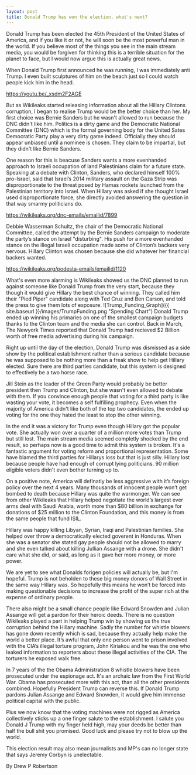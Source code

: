 ```yaml
---
layout: post
title: Donald Trump has won the election, what's next?
---
```


Donald Trump has been elected the 45th President of the United States of America, and if you like it or not, he will soon be the most powerful man in the world. If you believe most of the things you see in the main stream media, you would be forgiven for thinking this is a terrible situation for the planet to face, but I would now argue this is actually great news.

When Donald Trump first announced he was running, I was immediately anti Trump. I even built sculptures of him on the beach just so I could watch people kick him in the head. 

<https://youtu.be/_xsdm2F2AGE>

But as Wikileaks started releasing information about all the Hillary Clintons corruption, I began to realise Trump would be the better choice than her. My first choice was Bernie Sanders but he wasn't allowed to run because the DNC didn't like him. Politics is a dirty game and the Democratic National Committee (DNC) which is the formal governing body for the United Sates Democratic Party play a very dirty game indeed. Officially they should appear unbiased until a nominee is chosen. They claim to be impartial, but they didn't like Bernie Sanders.

One reason for this is beacuse Sanders wants a more evenhanded approach to Israeli occupation of land Palestinians claim for a future state. Speaking at a debate with Clinton, Sanders, who declared himself 100% pro-Israel, said that Israel’s 2014 military assault on the Gaza Strip was disproportionate to the threat posed by Hamas rockets launched from the Palestinian territory into Israel. When Hillary was asked if she thought Israel used disproportionate force, she directly avoided answering the question in that way smarmy politicians do.

<https://wikileaks.org/dnc-emails/emailid/7899>

Debbie Wasserman Schultz, the chair of the Democratic National Committee, called the attempt by the Bernie Sanders campaign to moderate the party’s stance on Israel "disturbing". His push for a more evenhanded stance on the illegal Israeli occupation made some of Clinton’s backers very nervous. Hillary Clinton was chosen because she did whatever her financial backers wanted.

<https://wikileaks.org/podesta-emails/emailid/1120>

What's even more alarming is Wikileaks showed us the DNC planned to run against someone like Donald Trump from the very start, because they though it would give Hillary the best chance of winning. They called him their "Pied Piper" candidate along with Ted Cruz and Ben Carson, and told the press to give them lots of exposure. 
![Trump_Funding_Graph]({{ site.baseurl }}/images/TrumpFunding.png "Spending Chart")
Donald Trump ended up winning his primaries on one of the smallest campaign budgets thanks to the Clinton team and the media she can control. Back in March, The Newyork Times reported that Donald Trump had recieved $2 Billion worth of free media advertising during his campaign. 

Right up until the day of the election, Donald Trump was dismissed as a side show by the political establishment rather than a serious candidate because he was supposed to be nothing more than a freak show to help get Hillary elected. Sure there are third parties candidate, but this system is designed to effectively be a two horse race. 

Jill Stein as the leader of the Green Party would probably be better president then Trump and Clinton, but she wasn't even allowed to debate with them. If you convince enough people that voting for a third party is like wasting your vote, it becomes a self fulfilling prophecy. Even when the majority of America didn't like both of the top two candidates, the ended up voting for the one they hated the least to stop the other winning.

In the end it was a victory for Trump even though Hillary got the popular vote. She actually won over a quarter of a million more votes than Trump but still lost. The main stream media seemed completly shocked by the end result, so perhaps now is a good time to admit this system is broken. It's a fantastic argument for voting reform and proportional representation. Some have blamed the third parties for Hillarys loss but that is just silly. Hillary lost because people have had enough of corrupt lying politicians. 90 million eligible voters didn't even bother turning up to. 

On a positive note, America will definatly be less aggressive with it’s foreign policy over the next 4 years. Many thousands of innocent people won’t get bombed to death because Hillary was quite the warmonger. We can see from other Wikileaks that Hillary helped negotiate the world’s largest ever arms deal with Saudi Arabia, worth more than $80 billion in exchange for donations of $25 million to the Clinton Foundation, and this money is from the same people that fund ISIL. 

Hillary was happy killing Libyan, Syrian, Iraqi and Palestinian families. She helped over throw a democratically elected goverent in Honduras. When she was a senator she stated gay people should not be allowed to marry and she even talked about killing Jullian Assange with a drone. She didn't care what she did, or said, as long as it gave her more money, or more power.

We are yet to see what Donalds forigen policies will actually be, but I'm hopeful. Trump is not beholden to these big money donors of Wall Street in the same way Hillary was. So hopefully this means he won’t be forced into making questionable decisions to increase the profit of the super rich at the expense of ordinary people.

There also might be a small chance people like Edward Snowden and Julian Assange will get a pardon for their heroic deeds. There is no question Wikileaks played a part in helping Trump win by showing us the true corruption behind the Hillary machine. Sadly the number for whistle blowers has gone down recently which is sad, because they actually help make the world a better place. It’s awful that only one person went to prison involved with the CIA’s illegal torture program, John Kiriakou and he was the one who leaked information to reporters about these illegal activities of the CIA. The torturers he exposed walk free.
 
In 7 years of the the Obama Administration 8 whistle blowers have been prosecuted under the espionage act. It's an archaic law from the First World War. Obama has prosecuted more with this act, than all the other presidents combined. Hopefully President Trump can reverse this. If Donald Trump pardons Julian Assange and Edward Snowden, it would give him immense political capital with the public.  

Plus we now know that the voting machines were not rigged as America collectively sticks up a one finger salute to the establishment. I salute you Donald J Trump with my finger held high, may your deeds be better than half the bull shit you promised. Good luck and please try not to blow up the world.

This election result may also mean journalists and MP's can no longer state that says Jeremy Corbyn is unelectable. 

By Drew P Robertson
